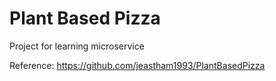 # Plant Based Pizza

Project for learning microservice

Reference: https://github.com/jeastham1993/PlantBasedPizza
